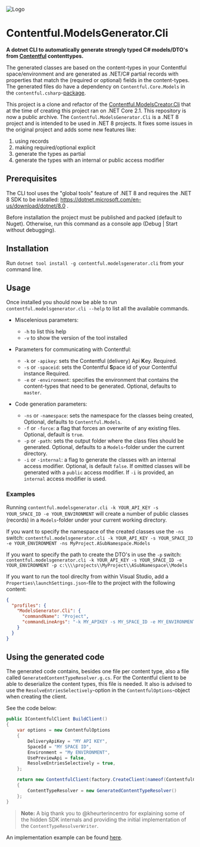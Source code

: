 ![Logo](./img/peereflits-logo.svg) 

# Contentful.ModelsGenerator.Cli
**A dotnet CLI to automatically generate strongly typed C# models/DTO's from [Contentful](https://www.contentful.com/) contenttypes.**

The generated classes are based on the content-types in your Contentful space/environment and are generated as .NET/C# partial records with properties that match the (required or optional) fields in the content-types. 
The generated files do have a dependency on `Contentful.Core.Models` in the `contentful.csharp`-[package](https://www.nuget.org/packages/contentful.csharp/).

This project is a clone and refactor of the [Contentful.ModelsCreator.Cli](https://github.com/contentful/dotnet-models-creator-cli) that at the time of creating this project ran on .NET Core 2.1. 
This repository is now a public archive. The `Contentful.ModelsGenerator.Cli` is a .NET 8 project and is intended to be used in .NET 8 projects. It fixes some issues in the original project and adds some new features like:
1. using records
1. making required/optional explicit
1. generate the types as partial
1. generate the types with an internal or public access modifier

## Prerequisites
The CLI tool uses the "global tools" feature of .NET 8 and requires the .NET 8 SDK to be installed: https://dotnet.microsoft.com/en-us/download/dotnet/8.0 .

Before installation the project must be published and packed (default to Nuget). Otherwise, run this command as a console app (Debug | Start without debugging).

## Installation
Run `dotnet tool install -g contentful.modelsgenerator.cli` from your command line.

## Usage
Once installed you should now be able to run `contentful.modelsgenerator.cli --help` to list all the available commands.

* Miscelenious parameters:
   - `-h` to list this help
   - `-v` to show the version of the tool installed

* Parameters for communicating with Contentful:
   - `-k` or `-apikey`: sets the Contentful (delivery) Api **K**ey. Required.
   - `-s` or `-spaceid`: sets the Contentful **S**pace id of your Contentful instance Required.
   - `-e` or `-environment`: specifies the environment that contains the content-types that need to be generated. Optional, defaults to `master`.

* Code generation parameters:
   - `-ns` or `-namespace`: sets the namespace for the classes being created, Optional, defaults to `Contentful.Models`.
   - `-f` or `-force`: a flag that forces an overwrite of any existing files. Optional, default is `true`.
   - `-p` or `-path`: sets the output folder where the class files should be generated. Optional, defaults to a `Models`-folder under the current directory.
   - `-i` or `-internal`: a flag to generate the classes with an internal access modifier. Optional, is default `false`. If omitted classes will be generated with a `public` access modifier. If `-i` is provided, an `internal` access modifier is used.

### Examples
Running `contentful.modelsgenerator.cli -k YOUR_API_KEY -s YOUR_SPACE_ID -e YOUR_ENVIRONMENT` will create a number of public classes (records) in a `Models`-folder under your current working directory.

If you want to specify the namespace of the created classes use the `-ns` switch: `contentful.modelsgenerator.cli -k YOUR_API_KEY -s YOUR_SPACE_ID -e YOUR_ENVIRONMENT -ns MyProject.ASubNamespace.Models` 

If you want to specify the path to create the DTO's in use the `-p` switch: `contentful.modelsgenerator.cli -k YOUR_API_KEY -s YOUR_SPACE_ID -e YOUR_ENVIRONMENT -p c:\\\\projects\\MyProject\\ASubNamespace\\Models`

If you want to run the tool direclty from within Visual Studio, add a `Properties\launchSettings.json`-file to the project with the following content:
```json
{
  "profiles": {
    "ModelsGenerator.Cli": {
      "commandName": "Project",
      "commandLineArgs": "-k MY_APIKEY -s MY_SPACE_ID -e MY_ENVIRONMENT"
    }
  }
}
```

## Using the generated code

The generated code contains, besides one file per content type, also a file called `GeneratedContentTypeResolver.g.cs`. 
For the Contentful client to be able to deserialize the content types, this file is needed. 
It also is advised to use the `ResolveEntriesSelectively`-option in the `ContentfulOptions`-object when creating the client.

See the code below:

``` csharp
public IContentfulClient BuildClient()
{
    var options = new ContentfulOptions
    {
        DeliveryApiKey = "MY API KEY",
        SpaceId = "MY SPACE ID",
        Environment = "My ENVIRONMENT",
        UsePreviewApi = false,
        ResolveEntriesSelectively = true,
    };

    return new ContentfulClient(factory.CreateClient(nameof(ContentfulClientBuilder)), options)
    {
        ContentTypeResolver = new GeneratedContentTypeResolver()
    };
}

```

> **Note:** A big thank you to @kheurterincentro for explaining some of the hidden SDK internals and providing the initial implementation of the `ContentTypeResolverWriter`.

An implementation example can be found [here](./src/Contentful.Implementation/ReadMe.md).
